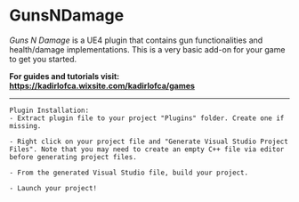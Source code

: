 # GunsNDamage
*Guns N Damage* is a UE4 plugin that contains gun functionalities and health/damage implementations. This is a very basic add-on for your game to get you started. 

**For guides and tutorials visit:**
**https://kadirlofca.wixsite.com/kadirlofca/games**

---
```
Plugin Installation:
- Extract plugin file to your project "Plugins" folder. Create one if missing.

- Right click on your project file and "Generate Visual Studio Project Files". Note that you may need to create an empty C++ file via editor before generating project files.

- From the generated Visual Studio file, build your project.

- Launch your project!
